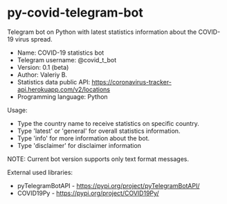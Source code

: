 # py-covid-telegram-bot
Telegram bot on Python with latest statistics information about the COVID-19 virus spread.

- Name: COVID-19 statistics bot
- Telegram username: @covid_t_bot
- Version: 0.1 (beta)
- Author: Valeriy B.
- Statistics data public API: https://coronavirus-tracker-api.herokuapp.com/v2/locations
- Programming language: Python

Usage:
- Type the country name to receive statistics on specific country.
- Type 'latest' or 'general' for overall statistics information.
- Type 'info' for more information about the bot.
- Type 'disclaimer' for disclaimer information

NOTE: Current bot version supports only text format messages.

External used libraries:
- pyTelegramBotAPI - https://pypi.org/project/pyTelegramBotAPI/
- COVID19Py - https://pypi.org/project/COVID19Py/